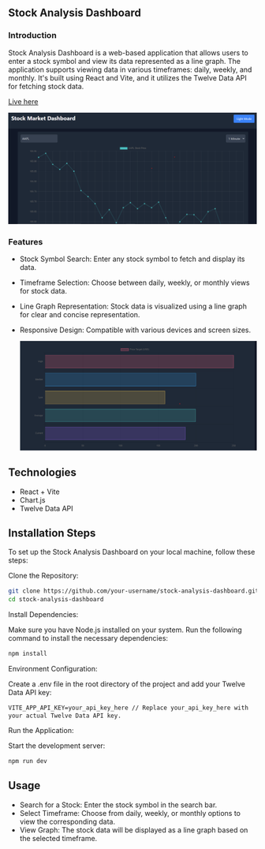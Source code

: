 ## Stock Analysis Dashboard

### Introduction

Stock Analysis Dashboard is a web-based application that allows users to enter a stock symbol and view its data represented as a line graph. The application supports viewing data in various timeframes: daily, weekly, and monthly. It's built using React and Vite, and it utilizes the Twelve Data API for fetching stock data.

[Live here](https://stock-dashboard-zeta.vercel.app/)

![Alt text](image-2.png)

### Features

- Stock Symbol Search: Enter any stock symbol to fetch and display its data.
- Timeframe Selection: Choose between daily, weekly, or monthly views for stock data.
- Line Graph Representation: Stock data is visualized using a line graph for clear and concise representation.
- Responsive Design: Compatible with various devices and screen sizes.

  ![Alt text](image-1.png)

## Technologies

- React + Vite
- Chart.js
- Twelve Data API

## Installation Steps

To set up the Stock Analysis Dashboard on your local machine, follow these steps:

Clone the Repository:

```bash
git clone https://github.com/your-username/stock-analysis-dashboard.git
cd stock-analysis-dashboard
```

Install Dependencies:

Make sure you have Node.js installed on your system. Run the following command to install the necessary dependencies:

```bash
npm install
```

Environment Configuration:

Create a .env file in the root directory of the project and add your Twelve Data API key:

```env
VITE_APP_API_KEY=your_api_key_here // Replace your_api_key_here with your actual Twelve Data API key.
```

Run the Application:

Start the development server:

```bash
npm run dev
```

## Usage

- Search for a Stock: Enter the stock symbol in the search bar.
- Select Timeframe: Choose from daily, weekly, or monthly options to view the corresponding data.
- View Graph: The stock data will be displayed as a line graph based on the selected timeframe.
